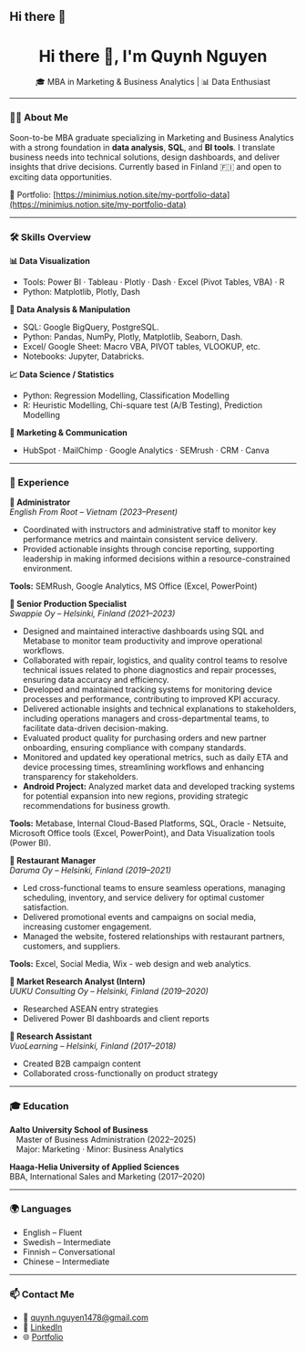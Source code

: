 ## Hi there 👋

<!--
**FeniceVi7/FeniceVi7** is a ✨ _special_ ✨ repository because its `README.md` (this file) appears on your GitHub profile.

Here are some ideas to get you started:

- 🔭 I’m currently working on ...
- 🌱 I’m currently learning ...
- 👯 I’m looking to collaborate on ...
- 🤔 I’m looking for help with ...
- 💬 Ask me about ...
- 📫 How to reach me: ...
- 😄 Pronouns: ...
- ⚡ Fun fact: ...
-->

<h1 align="center">Hi there 👋, I'm Quynh Nguyen</h1>
<p align="center">
  🎓 MBA in Marketing & Business Analytics | 📊 Data Enthusiast 
</p>

---

### 👩‍💻 About Me
Soon-to-be MBA graduate specializing in Marketing and Business Analytics with a strong foundation in **data analysis**, **SQL**, and **BI tools**. I translate business needs into technical solutions, design dashboards, and deliver insights that drive decisions. Currently based in Finland 🇫🇮 and open to exciting data opportunities.

🔗 Portfolio: [https://minimius.notion.site/my-portfolio-data](https://minimius.notion.site/my-portfolio-data)

---

### 🛠 Skills Overview

**📊 Data Visualization**  
- Tools: Power BI · Tableau · Plotly · Dash · Excel (Pivot Tables, VBA) · R
- Python: Matplotlib, Plotly, Dash

**📑 Data Analysis & Manipulation**  
- SQL: Google BigQuery, PostgreSQL.
- Python: Pandas, NumPy, Plotly, Matplotlib, Seaborn, Dash.
- Excel/ Google Sheet: Macro VBA, PIVOT tables, VLOOKUP, etc.
- Notebooks: Jupyter, Databricks.

**📈 Data Science / Statistics**  
- Python: Regression Modelling, Classification Modelling
- R: Heuristic Modelling, Chi-square test (A/B Testing), Prediction Modelling

**🧰 Marketing & Communication**  
- HubSpot · MailChimp · Google Analytics · SEMrush · CRM · Canva

---

### 💼 Experience

**📌 Administrator**  
*English From Root – Vietnam (2023–Present)*  
- Coordinated with instructors and administrative staff to monitor key performance metrics and maintain consistent service delivery.
- Provided actionable insights through concise reporting, supporting leadership in making informed decisions within a resource-constrained environment.
&nbsp;

**Tools:** SEMRush, Google Analytics, MS Office (Excel, PowerPoint)

**📌 Senior Production Specialist**  
*Swappie Oy – Helsinki, Finland (2021–2023)*  
- Designed and maintained interactive dashboards using SQL and Metabase to monitor team productivity and improve operational workflows.
- Collaborated with repair, logistics, and quality control teams to resolve technical issues related to phone diagnostics and repair processes, ensuring data accuracy and efficiency.
- Developed and maintained tracking systems for monitoring device processes and performance, contributing to improved KPI accuracy.
- Delivered actionable insights and technical explanations to stakeholders, including operations managers and cross-departmental teams, to facilitate data-driven decision-making.
- Evaluated product quality for purchasing orders and new partner onboarding, ensuring compliance with company standards.
- Monitored and updated key operational metrics, such as daily ETA and device processing times, streamlining workflows and enhancing transparency for stakeholders.
- **Android Project:** Analyzed market data and developed tracking systems for potential expansion into new regions, providing strategic recommendations for business growth.

**Tools:** Metabase, Internal Cloud-Based Platforms, SQL, Oracle - Netsuite, Microsoft Office tools (Excel, PowerPoint), and Data Visualization tools (Power BI).

**📌 Restaurant Manager**  
*Daruma Oy – Helsinki, Finland (2019–2021)*  
- Led cross-functional teams to ensure seamless operations, managing scheduling, inventory, and service delivery for optimal customer satisfaction.
- Delivered promotional events and campaigns on social media, increasing customer engagement.
- Managed the website, fostered relationships with restaurant partners, customers, and suppliers.

**Tools:** Excel, Social Media, Wix - web design and web analytics.

**📌 Market Research Analyst (Intern)**  
*UUKU Consulting Oy – Helsinki, Finland (2019–2020)*  
- Researched ASEAN entry strategies  
- Delivered Power BI dashboards and client reports  

**📌 Research Assistant**  
*VuoLearning – Helsinki, Finland (2017–2018)*  
- Created B2B campaign content  
- Collaborated cross-functionally on product strategy

---

### 🎓 Education

**Aalto University School of Business**  
&nbsp;&nbsp;&nbsp;Master of Business Administration (2022–2025)  
&nbsp;&nbsp;&nbsp;Major: Marketing · Minor: Business Analytics

**Haaga-Helia University of Applied Sciences**  
BBA, International Sales and Marketing (2017–2020)

---

### 🌍 Languages
- English – Fluent  
- Swedish – Intermediate  
- Finnish – Conversational  
- Chinese – Intermediate  

---

### 📫 Contact Me
- 📧 quynh.nguyen1478@gmail.com  
- 💼 [LinkedIn](https://linkedin.com/in/quynhnguyen1478)  
- 🌐 [Portfolio](https://minimius.notion.site/my-portfolio-data)  


